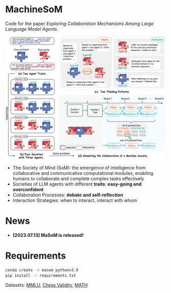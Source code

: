 # MachineSoM
Code for the paper *Exploring Collaboration Mechanisms Among Large Language Model Agents*.

![settings](figs/setting.png)


- The Society of Mind (SoM): the emergence of intelligence from collaborative and communicative computational modules, enabling humans to collaborate and complete complex tasks effectively
- Societies of LLM agents with different **traits**: **easy-going and overconfident**
- Collaboration Processes: **debate and self-reflection**
- Interaction Strategies: when to interact, interact with whom

# News
- **[2023.07.13] MaSoM is released!**

# Requirements
```bash
conda create -n masom python=3.9
pip install -r requirements.txt
```
Datasets: [MMLU](https://huggingface.co/datasets/cais/mmlu), [Chess Validity](https://github.com/google/BIG-bench/blob/761845c22056c885429efd2cfcec345ae00c1de7/bigbench/benchmark_tasks/chess_state_tracking/synthetic_short/task.json), [MATH](https://github.com/hendrycks/math)

